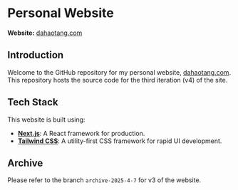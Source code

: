 # Personal Website

**Website:** [dahaotang.com](https://dahaotang.com)

## Introduction

Welcome to the GitHub repository for my personal website, [dahaotang.com](https://dahaotang.com). This repository hosts the source code for the third iteration (v4) of the site.

## Tech Stack

This website is built using:

- **[Next.js](https://nextjs.org/)**: A React framework for production.
- **[Tailwind CSS](https://tailwindcss.com/)**: A utility-first CSS framework for rapid UI development.

## Archive

Please refer to the branch `archive-2025-4-7` for v3 of the website.

